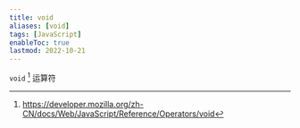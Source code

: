 ```yaml
---
title: void
aliases: [void]
tags: [JavaScript]
enableToc: true
lastmod: 2022-10-21
---
```


`void` [^1] 运算符

[^1]: <https://developer.mozilla.org/zh-CN/docs/Web/JavaScript/Reference/Operators/void>
